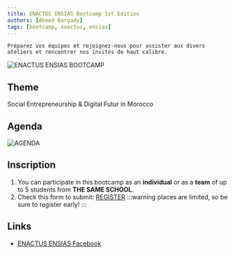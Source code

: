 ```yaml
---
title: ENACTUS ENSIAS Bootcamp 1st Edition
authors: [Ahmed Bargady]
tags: [bootcamp, enactus, ensias]
---
```


`Préparez vos équipes et rejoignez-nous pour assister aux divers ateliers et rencontrer nos invités de haut calibre.`

![ENACTUS ENSIAS BOOTCAMP](https://user-images.githubusercontent.com/72823374/164200141-ad64d97e-5b35-464f-bdf1-778ee5c49543.jpg)

## Theme

Social Entrepreneurship & Digital Futur in Morocco

## Agenda

![AGENDA](https://user-images.githubusercontent.com/72823374/164200259-aba1b779-3423-41dc-8b36-7148f0e15cfa.jpg)

## Inscription

1. You can participate in this bootcamp as an **individual** or as a **team** of up to 5 students from **THE SAME SCHOOL**.
2. Check this form to submit: [REGISTER](https://docs.google.com/forms/d/e/1FAIpQLSfFN-5ouosrxTJtiJGblzlMGuI1k3CYCd5Q6D4SOSsegTlKAA/closedform)
   :::warning
   places are limited, so be sure to register early!
   :::

## Links

- [ENACTUS ENSIAS Facebook](https://www.facebook.com/enactus.ensias.3)
